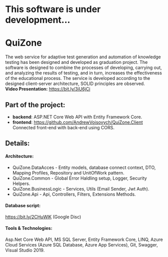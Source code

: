 # This software is under development...
# QuiZone
The web service for adaptive test generation and automation of knowledge testing has been designed and developed as graduation project. 
The software is designed to combine the processes of developing, carrying out, and analyzing the results of testing, and in turn, increases the effectiveness of the educational process.
The service is developed according to the designed client-server architecture, SOLID principles are observed. <br>
**Video Presentation:**  https://bit.ly/3iU6jCi

## Part of the project: 
  - **backend**: ASP.NET Core Web API with Entity Framework Core.
  - **frontend**: https://github.com/AndrewVoisovych/QuiZone.Client  <br>
  Connected front-end with back-end using CORS.

## Details:
#### **Architecture:**  
- QuiZone.DataAcces - Entity models, database connect context, DTO, Mapping Profiles, Repository and UnitOfWork pattern.
- QuiZone.Common - Global Error Haldling setup, Logger, Security Helpers.
- QuiZone.BusinessLogic - Services, Utils (Email Sender, Jwt Auth).
- QuiZone.Api - Api, Controllers, Filters, Extensions Methods.
#### **Database** script:
https://bit.ly/2CHuWlK (Google Disc)
#### **Tools & Technologies:** 
  Asp.Net Core Web API, MS SQL Server, Entity Framework Core, LINQ, Azure Cloud Services (Azure SQL Database, Azure App Services), Git, Swagger, Visual Studio 2019.

